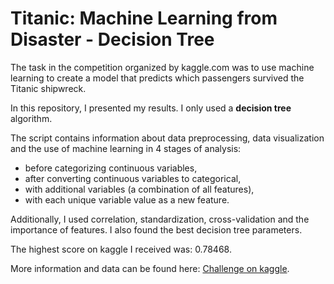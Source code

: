 # Titanic: Machine Learning from Disaster - Decision Tree

The task in the competition organized by kaggle.com was to use machine learning to create a model that predicts which passengers survived the Titanic shipwreck.

In this repository, I presented my results. I only used a **decision tree** algorithm.

The script contains information about data preprocessing, data visualization and the use of machine learning in 4 stages of analysis:
- before categorizing continuous variables,
- after converting continuous variables to categorical,
- with additional variables (a combination of all features),
- with each unique variable value as a new feature.

Additionally, I used correlation, standardization, cross-validation and the importance of features. I also found the best decision tree parameters.

The highest score on kaggle I received was: 0.78468.

More information and data can be found here: [Challenge on kaggle](https://www.kaggle.com/c/titanic/overview).

